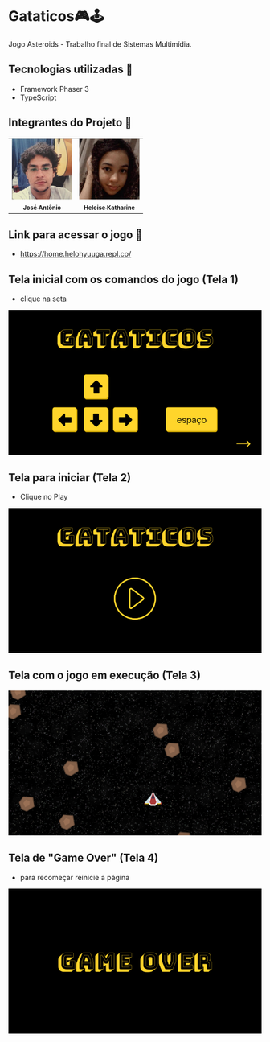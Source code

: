 # Gataticos🎮🕹️

Jogo Asteroids - Trabalho final de Sistemas Multimídia.

## Tecnologias utilizadas 📃

* Framework Phaser 3 
* TypeScript

## Integrantes do Projeto 👀

<table>
  <tr>
    <td align="center">
      <a href="https://github.com/Josefreitas788">
        <img src="https://github.com/Josefreitas788/Gataticos/blob/master/ImagensParaReadme/jose.jpg" heigth="120px;" width="120px;"  alt="Jose"/><br>
        <sub>
          <b>José Antônio</b>
        </sub>
      </a>
    </td>
    <td align="center">
      <a href="https://github.com/HeloiseKatharine">
        <img src="https://github.com/Josefreitas788/Gataticos/blob/master/ImagensParaReadme/heloise.jpg" heigth="120px;" width="120px;" alt="Heloise"/><br>
        <sub>
          <b>Heloise Katharine</b>
        </sub>
      </a>
    </td>
   </tr>
  </table>
   
## Link para acessar o jogo 🔗
* https://home.helohyuuga.repl.co/


## Tela inicial com os comandos do jogo (Tela 1)
* clique na seta
<img src = "https://github.com/Josefreitas788/Gataticos/blob/master/ImagensParaReadme/print1.png">

## Tela para iniciar (Tela 2)
* Clique no Play
<img src = "https://github.com/Josefreitas788/Gataticos/blob/master/ImagensParaReadme/print2.png">

## Tela com o jogo em execução (Tela 3)
<img src = "https://github.com/Josefreitas788/Gataticos/blob/master/ImagensParaReadme/print3.png">

## Tela de "Game Over" (Tela 4) 
* para recomeçar reinicie a página
<img src = "https://github.com/Josefreitas788/Gataticos/blob/master/ImagensParaReadme/print4.png">
